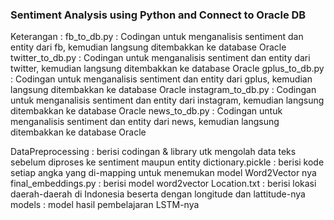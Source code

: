 ### Sentiment Analysis using Python and Connect to Oracle DB
Keterangan :
fb_to_db.py : Codingan untuk menganalisis sentiment dan entity dari fb, kemudian langsung ditembakkan ke database Oracle
twitter_to_db.py : Codingan untuk menganalisis sentiment dan entity dari twitter, kemudian langsung ditembakkan ke database Oracle
gplus_to_db.py : Codingan untuk menganalisis sentiment dan entity dari gplus, kemudian langsung ditembakkan ke database Oracle
instagram_to_db.py : Codingan untuk menganalisis sentiment dan entity dari instagram, kemudian langsung ditembakkan ke database Oracle
news_to_db.py : Codingan untuk menganalisis sentiment dan entity dari news, kemudian langsung ditembakkan ke database Oracle

DataPreprocessing : berisi codingan & library utk mengolah data teks sebelum diproses ke sentiment maupun entity
dictionary.pickle : berisi kode setiap angka yang di-mapping untuk menemukan model Word2Vector nya
final_embeddings.py : berisi model word2vector
Location.txt : berisi lokasi daerah-daerah di Indonesia beserta dengan longitude dan lattitude-nya
models : model hasil pembelajaran LSTM-nya
